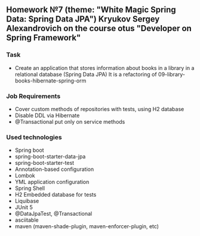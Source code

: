 ## Homework №7 (theme: "White Magic Spring Data: Spring Data JPA") Kryukov Sergey Alexandrovich on the course otus "Developer on Spring Framework"

### Task
* Create an application that stores information about books in a library in a relational database (Spring Data JPA)
It is a refactoring of 09-library-books-hibernate-spring-orm

### Job Requirements
* Cover custom methods of repositories with tests, using H2 database
* Disable DDL via Hibernate
* @Transactional put only on service methods

### Used technologies
* Spring boot
* spring-boot-starter-data-jpa
* spring-boot-starter-test
* Annotation-based configuration
* Lombok
* YML application configuration
* Spring Shell
* H2 Embedded database for tests
* Liquibase
* JUnit 5
* @DataJpaTest, @Transactional
* asciitable
* maven (maven-shade-plugin, maven-enforcer-plugin, etc)